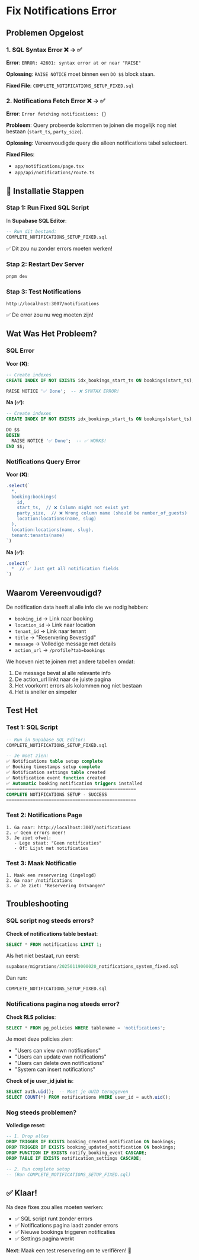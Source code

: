 # Fix Notifications Error

## Problemen Opgelost

### 1. SQL Syntax Error ❌ → ✅
**Error**: `ERROR: 42601: syntax error at or near "RAISE"`

**Oplossing**: `RAISE NOTICE` moet binnen een `DO $$` block staan.

**Fixed File**: `COMPLETE_NOTIFICATIONS_SETUP_FIXED.sql`

### 2. Notifications Fetch Error ❌ → ✅
**Error**: `Error fetching notifications: {}`

**Probleem**: Query probeerde kolommen te joinen die mogelijk nog niet bestaan (`start_ts`, `party_size`).

**Oplossing**: Vereenvoudigde query die alleen notifications tabel selecteert.

**Fixed Files**:
- `app/notifications/page.tsx`
- `app/api/notifications/route.ts`

## 🚀 Installatie Stappen

### Stap 1: Run Fixed SQL Script

In **Supabase SQL Editor**:

```sql
-- Run dit bestand:
COMPLETE_NOTIFICATIONS_SETUP_FIXED.sql
```

✅ Dit zou nu zonder errors moeten werken!

### Stap 2: Restart Dev Server

```bash
pnpm dev
```

### Stap 3: Test Notifications

```
http://localhost:3007/notifications
```

✅ De error zou nu weg moeten zijn!

## Wat Was Het Probleem?

### SQL Error

**Voor (❌)**:
```sql
-- Create indexes
CREATE INDEX IF NOT EXISTS idx_bookings_start_ts ON bookings(start_ts);

RAISE NOTICE '✅ Done';  -- ❌ SYNTAX ERROR!
```

**Na (✅)**:
```sql
-- Create indexes
CREATE INDEX IF NOT EXISTS idx_bookings_start_ts ON bookings(start_ts);

DO $$
BEGIN
  RAISE NOTICE '✅ Done';  -- ✅ WORKS!
END $$;
```

### Notifications Query Error

**Voor (❌)**:
```typescript
.select(`
  *,
  booking:bookings(
    id,
    start_ts,  // ❌ Column might not exist yet
    party_size,  // ❌ Wrong column name (should be number_of_guests)
    location:locations(name, slug)
  ),
  location:locations(name, slug),
  tenant:tenants(name)
`)
```

**Na (✅)**:
```typescript
.select(`
  *  // ✅ Just get all notification fields
`)
```

## Waarom Vereenvoudigd?

De notification data heeft al alle info die we nodig hebben:
- `booking_id` → Link naar booking
- `location_id` → Link naar location
- `tenant_id` → Link naar tenant
- `title` → "Reservering Bevestigd"
- `message` → Volledige message met details
- `action_url` → `/profile?tab=bookings`

We hoeven niet te joinen met andere tabellen omdat:
1. De message bevat al alle relevante info
2. De action_url linkt naar de juiste pagina
3. Het voorkomt errors als kolommen nog niet bestaan
4. Het is sneller en simpeler

## Test Het

### Test 1: SQL Script
```sql
-- Run in Supabase SQL Editor:
COMPLETE_NOTIFICATIONS_SETUP_FIXED.sql

-- Je moet zien:
✅ Notifications table setup complete
✅ Booking timestamps setup complete
✅ Notification settings table created
✅ Notification event function created
✅ Automatic booking notification triggers installed
=================================================
COMPLETE NOTIFICATIONS SETUP - SUCCESS
=================================================
```

### Test 2: Notifications Page
```
1. Ga naar: http://localhost:3007/notifications
2. ✅ Geen errors meer!
3. Je ziet ofwel:
   - Lege staat: "Geen notificaties"
   - Of: Lijst met notificaties
```

### Test 3: Maak Notificatie
```
1. Maak een reservering (ingelogd)
2. Ga naar /notifications
3. ✅ Je ziet: "Reservering Ontvangen"
```

## Troubleshooting

### SQL script nog steeds errors?

**Check of notifications table bestaat**:
```sql
SELECT * FROM notifications LIMIT 1;
```

Als het niet bestaat, run eerst:
```sql
supabase/migrations/20250119000020_notifications_system_fixed.sql
```

Dan run:
```sql
COMPLETE_NOTIFICATIONS_SETUP_FIXED.sql
```

### Notifications pagina nog steeds error?

**Check RLS policies**:
```sql
SELECT * FROM pg_policies WHERE tablename = 'notifications';
```

Je moet deze policies zien:
- "Users can view own notifications"
- "Users can update own notifications"
- "Users can delete own notifications"
- "System can insert notifications"

**Check of je user_id juist is**:
```sql
SELECT auth.uid();  -- Moet je UUID teruggeven
SELECT COUNT(*) FROM notifications WHERE user_id = auth.uid();
```

### Nog steeds problemen?

**Volledige reset**:
```sql
-- 1. Drop alles
DROP TRIGGER IF EXISTS booking_created_notification ON bookings;
DROP TRIGGER IF EXISTS booking_updated_notification ON bookings;
DROP FUNCTION IF EXISTS notify_booking_event CASCADE;
DROP TABLE IF EXISTS notification_settings CASCADE;

-- 2. Run complete setup
-- (Run COMPLETE_NOTIFICATIONS_SETUP_FIXED.sql)
```

## ✅ Klaar!

Na deze fixes zou alles moeten werken:
- ✅ SQL script runt zonder errors
- ✅ Notifications pagina laadt zonder errors
- ✅ Nieuwe bookings triggeren notificaties
- ✅ Settings pagina werkt

**Next**: Maak een test reservering om te verifiëren! 🎉

